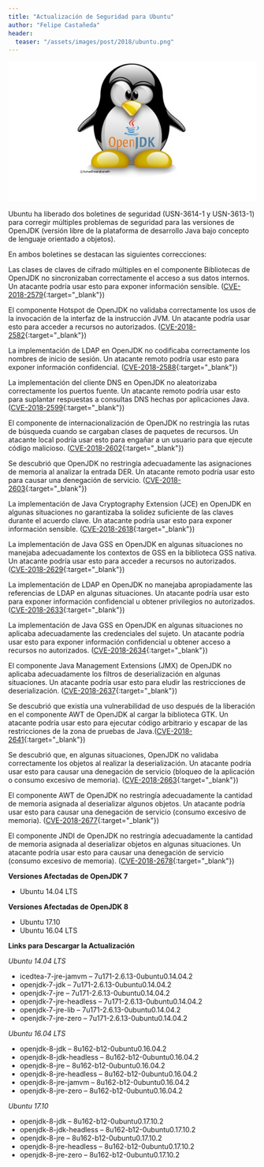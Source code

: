 ```yaml
---
title: "Actualización de Seguridad para Ubuntu"
author: "Felipe Castañeda"
header: 
  teaser: "/assets/images/post/2018/ubuntu.png"
---
```

![Tux](/assets/images/post/2018/tux.jpg)

Ubuntu ha liberado dos boletines de seguridad (USN-3614-1 y USN-3613-1) para corregir múltiples problemas de seguridad para las versiones de OpenJDK (versión libre de la plataforma de desarrollo Java bajo concepto de lenguaje orientado a objetos).

En ambos boletines se destacan las siguientes correcciones:

Las clases de claves de cifrado múltiples en el componente Bibliotecas de OpenJDK no sincronizaban correctamente el acceso a sus datos internos. Un atacante podría usar esto para exponer información sensible. ([CVE-2018-2579](https://people.canonical.com/~ubuntu-security/cve/CVE-2018-2579){:target="_blank"})

El componente Hotspot de OpenJDK no validaba correctamente los usos de la invocación de la interfaz de la instrucción JVM. Un atacante podría usar esto para acceder a recursos no autorizados. ([CVE-2018-2582](https://people.canonical.com/~ubuntu-security/cve/CVE-2018-2582){:target="_blank"})

La implementación de LDAP en OpenJDK no codificaba correctamente los nombres de inicio de sesión. Un atacante remoto podría usar esto para exponer información confidencial. ([CVE-2018-2588](https://people.canonical.com/~ubuntu-security/cve/CVE-2018-2588){:target="_blank"})

La implementación del cliente DNS en OpenJDK no aleatorizaba correctamente los puertos fuente. Un atacante remoto podría usar esto para suplantar respuestas a consultas DNS hechas por aplicaciones Java. ([CVE-2018-2599](https://people.canonical.com/~ubuntu-security/cve/CVE-2018-2599){:target="_blank"})

El componente de internacionalización de OpenJDK no restringía las rutas de búsqueda cuando se cargaban clases de paquetes de recursos. Un atacante local podría usar esto para engañar a un usuario para que ejecute código malicioso. ([CVE-2018-2602](https://people.canonical.com/~ubuntu-security/cve/CVE-2018-2602){:target="_blank"})

Se descubrió que OpenJDK no restringía adecuadamente las asignaciones de memoria al analizar la entrada DER. Un atacante remoto podría usar esto para causar una denegación de servicio. ([CVE-2018-2603](https://people.canonical.com/~ubuntu-security/cve/CVE-2018-2603){:target="_blank"})

La implementación de Java Cryptography Extension (JCE) en OpenJDK en algunas situaciones no garantizaba la solidez suficiente de las claves durante el acuerdo clave. Un atacante podría usar esto para exponer información sensible. ([CVE-2018-2618](https://people.canonical.com/~ubuntu-security/cve/CVE-2018-2618){:target="_blank"})

La implementación de Java GSS en OpenJDK en algunas situaciones no manejaba adecuadamente los contextos de GSS en la biblioteca GSS nativa. Un atacante podría usar esto para acceder a recursos no autorizados. ([CVE-2018-2629](https://people.canonical.com/~ubuntu-security/cve/CVE-2018-2629){:target="_blank"})

La implementación de LDAP en OpenJDK no manejaba apropiadamente las referencias de LDAP en algunas situaciones. Un atacante podría usar esto para exponer información confidencial u obtener privilegios no autorizados. ([CVE-2018-2633](https://people.canonical.com/~ubuntu-security/cve/CVE-2018-2633){:target="_blank"})

La implementación de Java GSS en OpenJDK en algunas situaciones no aplicaba adecuadamente las credenciales del sujeto. Un atacante podría usar esto para exponer información confidencial u obtener acceso a recursos no autorizados. ([CVE-2018-2634](https://people.canonical.com/~ubuntu-security/cve/CVE-2018-2634){:target="_blank"})

El componente Java Management Extensions (JMX) de OpenJDK no aplicaba adecuadamente los filtros de deserialización en algunas situaciones. Un atacante podría usar esto para eludir las restricciones de deserialización. ([CVE-2018-2637](https://people.canonical.com/~ubuntu-security/cve/CVE-2018-2637){:target="_blank"})

Se descubrió que existía una vulnerabilidad de uso después de la liberación en el componente AWT de OpenJDK al cargar la biblioteca GTK. Un atacante podría usar esto para ejecutar código arbitrario y escapar de las restricciones de la zona de pruebas de Java.([CVE-2018-2641](https://people.canonical.com/~ubuntu-security/cve/CVE-2018-2641){:target="_blank"})

Se descubrió que, en algunas situaciones, OpenJDK no validaba correctamente los objetos al realizar la deserialización. Un atacante podría usar esto para causar una denegación de servicio (bloqueo de la aplicación o consumo excesivo de memoria). ([CVE-2018-2663](https://people.canonical.com/~ubuntu-security/cve/CVE-2018-2663){:target="_blank"})

El componente AWT de OpenJDK no restringía adecuadamente la cantidad de memoria asignada al deserializar algunos objetos. Un atacante podría usar esto para causar una denegación de servicio (consumo excesivo de memoria). ([CVE-2018-2677](https://people.canonical.com/~ubuntu-security/cve/CVE-2018-2677){:target="_blank"})

El componente JNDI de OpenJDK no restringía adecuadamente la cantidad de memoria asignada al deserializar objetos en algunas situaciones. Un atacante podría usar esto para causar una denegación de servicio (consumo excesivo de memoria). ([CVE-2018-2678](https://people.canonical.com/~ubuntu-security/cve/CVE-2018-2678){:target="_blank"})

**Versiones Afectadas de OpenJDK 7**

- Ubuntu 14.04 LTS

**Versiones Afectadas de OpenJDK 8**

- Ubuntu 17.10
- Ubuntu 16.04 LTS

**Links para Descargar la Actualización**

*Ubuntu 14.04 LTS*
- icedtea-7-jre-jamvm – 7u171-2.6.13-0ubuntu0.14.04.2
- openjdk-7-jdk – 7u171-2.6.13-0ubuntu0.14.04.2
- openjdk-7-jre – 7u171-2.6.13-0ubuntu0.14.04.2
- openjdk-7-jre-headless – 7u171-2.6.13-0ubuntu0.14.04.2
- openjdk-7-jre-lib – 7u171-2.6.13-0ubuntu0.14.04.2
- openjdk-7-jre-zero – 7u171-2.6.13-0ubuntu0.14.04.2

*Ubuntu 16.04 LTS*
- openjdk-8-jdk – 8u162-b12-0ubuntu0.16.04.2
- openjdk-8-jdk-headless – 8u162-b12-0ubuntu0.16.04.2
- openjdk-8-jre – 8u162-b12-0ubuntu0.16.04.2
- openjdk-8-jre-headless – 8u162-b12-0ubuntu0.16.04.2
- openjdk-8-jre-jamvm – 8u162-b12-0ubuntu0.16.04.2
- openjdk-8-jre-zero – 8u162-b12-0ubuntu0.16.04.2

*Ubuntu 17.10*
- openjdk-8-jdk – 8u162-b12-0ubuntu0.17.10.2
- openjdk-8-jdk-headless – 8u162-b12-0ubuntu0.17.10.2
- openjdk-8-jre – 8u162-b12-0ubuntu0.17.10.2
- openjdk-8-jre-headless – 8u162-b12-0ubuntu0.17.10.2
- openjdk-8-jre-zero – 8u162-b12-0ubuntu0.17.10.2